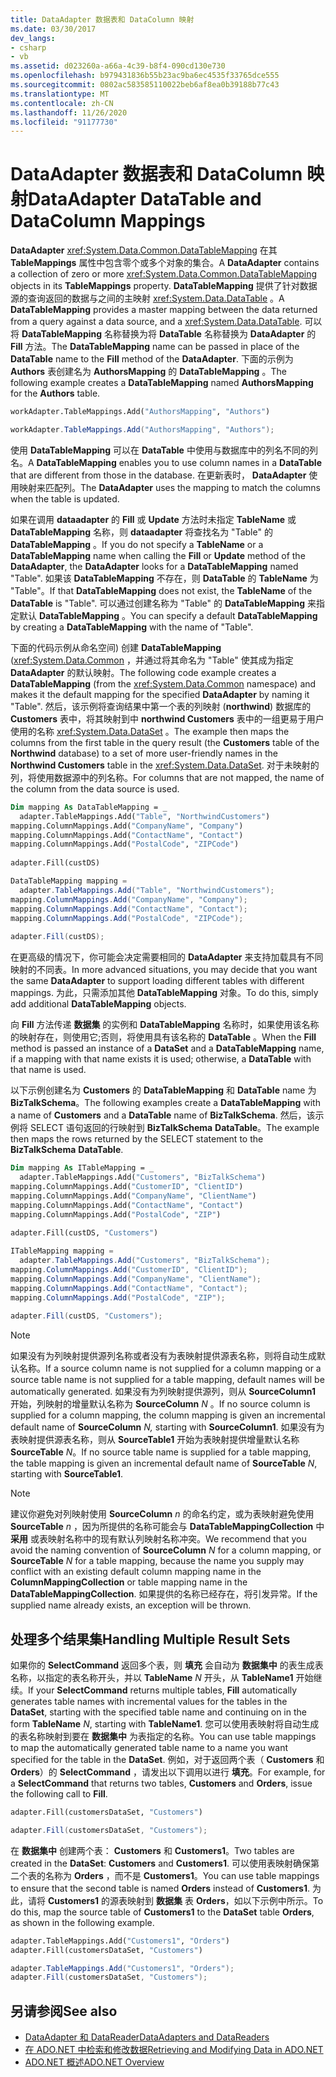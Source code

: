```yaml
---
title: DataAdapter 数据表和 DataColumn 映射
ms.date: 03/30/2017
dev_langs:
- csharp
- vb
ms.assetid: d023260a-a66a-4c39-b8f4-090cd130e730
ms.openlocfilehash: b979431836b55b23ac9ba6ec4535f33765dce555
ms.sourcegitcommit: 0802ac583585110022beb6af8ea0b39188b77c43
ms.translationtype: MT
ms.contentlocale: zh-CN
ms.lasthandoff: 11/26/2020
ms.locfileid: "91177730"
---
```

# <a name="dataadapter-datatable-and-datacolumn-mappings"></a><span data-ttu-id="439bc-102">DataAdapter 数据表和 DataColumn 映射</span><span class="sxs-lookup"><span data-stu-id="439bc-102">DataAdapter DataTable and DataColumn Mappings</span></span>

<span data-ttu-id="439bc-103">**DataAdapter** <xref:System.Data.Common.DataTableMapping> 在其 **TableMappings** 属性中包含零个或多个对象的集合。</span><span class="sxs-lookup"><span data-stu-id="439bc-103">A **DataAdapter** contains a collection of zero or more <xref:System.Data.Common.DataTableMapping> objects in its **TableMappings** property.</span></span> <span data-ttu-id="439bc-104">**DataTableMapping** 提供了针对数据源的查询返回的数据与之间的主映射 <xref:System.Data.DataTable> 。</span><span class="sxs-lookup"><span data-stu-id="439bc-104">A **DataTableMapping** provides a master mapping between the data returned from a query against a data source, and a <xref:System.Data.DataTable>.</span></span> <span data-ttu-id="439bc-105">可以将 **DataTableMapping** 名称替换为将 **DataTable** 名称替换为 **DataAdapter** 的 **Fill** 方法。</span><span class="sxs-lookup"><span data-stu-id="439bc-105">The **DataTableMapping** name can be passed in place of the **DataTable** name to the **Fill** method of the **DataAdapter**.</span></span> <span data-ttu-id="439bc-106">下面的示例为 **Authors** 表创建名为 **AuthorsMapping** 的 **DataTableMapping** 。</span><span class="sxs-lookup"><span data-stu-id="439bc-106">The following example creates a **DataTableMapping** named **AuthorsMapping** for the **Authors** table.</span></span>  
  
```vb  
workAdapter.TableMappings.Add("AuthorsMapping", "Authors")  
```  
  
```csharp  
workAdapter.TableMappings.Add("AuthorsMapping", "Authors");  
```  
  
 <span data-ttu-id="439bc-107">使用 **DataTableMapping** 可以在 **DataTable** 中使用与数据库中的列名不同的列名。</span><span class="sxs-lookup"><span data-stu-id="439bc-107">A **DataTableMapping** enables you to use column names in a **DataTable** that are different from those in the database.</span></span> <span data-ttu-id="439bc-108">在更新表时， **DataAdapter** 使用映射来匹配列。</span><span class="sxs-lookup"><span data-stu-id="439bc-108">The **DataAdapter** uses the mapping to match the columns when the table is updated.</span></span>  
  
 <span data-ttu-id="439bc-109">如果在调用 **dataadapter** 的 **Fill** 或 **Update** 方法时未指定 **TableName** 或 **DataTableMapping** 名称，则 **dataadapter** 将查找名为 "Table" 的 **DataTableMapping** 。</span><span class="sxs-lookup"><span data-stu-id="439bc-109">If you do not specify a **TableName** or a **DataTableMapping** name when calling the **Fill** or **Update** method of the **DataAdapter**, the **DataAdapter** looks for a **DataTableMapping** named "Table".</span></span> <span data-ttu-id="439bc-110">如果该 **DataTableMapping** 不存在，则 **DataTable** 的 **TableName** 为 "Table"。</span><span class="sxs-lookup"><span data-stu-id="439bc-110">If that **DataTableMapping** does not exist, the **TableName** of the **DataTable** is "Table".</span></span> <span data-ttu-id="439bc-111">可以通过创建名称为 "Table" 的 **DataTableMapping** 来指定默认 **DataTableMapping** 。</span><span class="sxs-lookup"><span data-stu-id="439bc-111">You can specify a default **DataTableMapping** by creating a **DataTableMapping** with the name of "Table".</span></span>  
  
 <span data-ttu-id="439bc-112">下面的代码示例从命名空间) 创建 **DataTableMapping** (<xref:System.Data.Common> ，并通过将其命名为 "Table" 使其成为指定 **DataAdapter** 的默认映射。</span><span class="sxs-lookup"><span data-stu-id="439bc-112">The following code example creates a **DataTableMapping** (from the <xref:System.Data.Common> namespace) and makes it the default mapping for the specified **DataAdapter** by naming it "Table".</span></span> <span data-ttu-id="439bc-113">然后，该示例将查询结果中第一个表的列映射 (**northwind**) 数据库的 **Customers** 表中，将其映射到中 **northwind Customers** 表中的一组更易于用户使用的名称 <xref:System.Data.DataSet> 。</span><span class="sxs-lookup"><span data-stu-id="439bc-113">The example then maps the columns from the first table in the query result (the **Customers** table of the **Northwind** database) to a set of more user-friendly names in the **Northwind Customers** table in the <xref:System.Data.DataSet>.</span></span> <span data-ttu-id="439bc-114">对于未映射的列，将使用数据源中的列名称。</span><span class="sxs-lookup"><span data-stu-id="439bc-114">For columns that are not mapped, the name of the column from the data source is used.</span></span>  
  
```vb  
Dim mapping As DataTableMapping = _  
  adapter.TableMappings.Add("Table", "NorthwindCustomers")  
mapping.ColumnMappings.Add("CompanyName", "Company")  
mapping.ColumnMappings.Add("ContactName", "Contact")  
mapping.ColumnMappings.Add("PostalCode", "ZIPCode")  
  
adapter.Fill(custDS)  
```  
  
```csharp  
DataTableMapping mapping =
  adapter.TableMappings.Add("Table", "NorthwindCustomers");  
mapping.ColumnMappings.Add("CompanyName", "Company");  
mapping.ColumnMappings.Add("ContactName", "Contact");  
mapping.ColumnMappings.Add("PostalCode", "ZIPCode");  
  
adapter.Fill(custDS);  
```  
  
 <span data-ttu-id="439bc-115">在更高级的情况下，你可能会决定需要相同的 **DataAdapter** 来支持加载具有不同映射的不同表。</span><span class="sxs-lookup"><span data-stu-id="439bc-115">In more advanced situations, you may decide that you want the same **DataAdapter** to support loading different tables with different mappings.</span></span> <span data-ttu-id="439bc-116">为此，只需添加其他 **DataTableMapping** 对象。</span><span class="sxs-lookup"><span data-stu-id="439bc-116">To do this, simply add additional **DataTableMapping** objects.</span></span>  
  
 <span data-ttu-id="439bc-117">向 **Fill** 方法传递 **数据集** 的实例和 **DataTableMapping** 名称时，如果使用该名称的映射存在，则使用它;否则，将使用具有该名称的 **DataTable** 。</span><span class="sxs-lookup"><span data-stu-id="439bc-117">When the **Fill** method is passed an instance of a **DataSet** and a **DataTableMapping** name, if a mapping with that name exists it is used; otherwise, a **DataTable** with that name is used.</span></span>  
  
 <span data-ttu-id="439bc-118">以下示例创建名为 **Customers** 的 **DataTableMapping** 和 **DataTable** name 为 **BizTalkSchema**。</span><span class="sxs-lookup"><span data-stu-id="439bc-118">The following examples create a **DataTableMapping** with a name of **Customers** and a **DataTable** name of **BizTalkSchema**.</span></span> <span data-ttu-id="439bc-119">然后，该示例将 SELECT 语句返回的行映射到 **BizTalkSchema** **DataTable**。</span><span class="sxs-lookup"><span data-stu-id="439bc-119">The example then maps the rows returned by the SELECT statement to the **BizTalkSchema** **DataTable**.</span></span>  
  
```vb  
Dim mapping As ITableMapping = _  
  adapter.TableMappings.Add("Customers", "BizTalkSchema")  
mapping.ColumnMappings.Add("CustomerID", "ClientID")  
mapping.ColumnMappings.Add("CompanyName", "ClientName")  
mapping.ColumnMappings.Add("ContactName", "Contact")  
mapping.ColumnMappings.Add("PostalCode", "ZIP")  
  
adapter.Fill(custDS, "Customers")  
```  
  
```csharp  
ITableMapping mapping =
  adapter.TableMappings.Add("Customers", "BizTalkSchema");  
mapping.ColumnMappings.Add("CustomerID", "ClientID");  
mapping.ColumnMappings.Add("CompanyName", "ClientName");  
mapping.ColumnMappings.Add("ContactName", "Contact");  
mapping.ColumnMappings.Add("PostalCode", "ZIP");  
  
adapter.Fill(custDS, "Customers");  
```  
  
> [!NOTE]
> <span data-ttu-id="439bc-120">如果没有为列映射提供源列名称或者没有为表映射提供源表名称，则将自动生成默认名称。</span><span class="sxs-lookup"><span data-stu-id="439bc-120">If a source column name is not supplied for a column mapping or a source table name is not supplied for a table mapping, default names will be automatically generated.</span></span> <span data-ttu-id="439bc-121">如果没有为列映射提供源列，则从 **SourceColumn1** 开始，列映射的增量默认名称为 **SourceColumn** *N* 。</span><span class="sxs-lookup"><span data-stu-id="439bc-121">If no source column is supplied for a column mapping, the column mapping is given an incremental default name of **SourceColumn** *N,* starting with **SourceColumn1**.</span></span> <span data-ttu-id="439bc-122">如果没有为表映射提供源表名称，则从 **SourceTable1** 开始为表映射提供增量默认名称 **SourceTable** *N*。</span><span class="sxs-lookup"><span data-stu-id="439bc-122">If no source table name is supplied for a table mapping, the table mapping is given an incremental default name of **SourceTable** *N*, starting with **SourceTable1**.</span></span>  
  
> [!NOTE]
> <span data-ttu-id="439bc-123">建议你避免对列映射使用 **SourceColumn** *n* 的命名约定，或为表映射避免使用 **SourceTable** *n* ，因为所提供的名称可能会与 **DataTableMappingCollection** 中 **采用** 或表映射名称中的现有默认列映射名称冲突。</span><span class="sxs-lookup"><span data-stu-id="439bc-123">We recommend that you avoid the naming convention of **SourceColumn** *N* for a column mapping, or **SourceTable** *N* for a table mapping, because the name you supply may conflict with an existing default column mapping name in the **ColumnMappingCollection** or table mapping name in the **DataTableMappingCollection**.</span></span> <span data-ttu-id="439bc-124">如果提供的名称已经存在，将引发异常。</span><span class="sxs-lookup"><span data-stu-id="439bc-124">If the supplied name already exists, an exception will be thrown.</span></span>  
  
## <a name="handling-multiple-result-sets"></a><span data-ttu-id="439bc-125">处理多个结果集</span><span class="sxs-lookup"><span data-stu-id="439bc-125">Handling Multiple Result Sets</span></span>  

 <span data-ttu-id="439bc-126">如果你的 **SelectCommand** 返回多个表，则 **填充** 会自动为 **数据集中** 的表生成表名称，以指定的表名称开头，并以 **TableName** *N* 开头，从 **TableName1** 开始继续。</span><span class="sxs-lookup"><span data-stu-id="439bc-126">If your **SelectCommand** returns multiple tables, **Fill** automatically generates table names with incremental values for the tables in the **DataSet**, starting with the specified table name and continuing on in the form **TableName** *N*, starting with **TableName1**.</span></span> <span data-ttu-id="439bc-127">您可以使用表映射将自动生成的表名称映射到要在 **数据集中** 为表指定的名称。</span><span class="sxs-lookup"><span data-stu-id="439bc-127">You can use table mappings to map the automatically generated table name to a name you want specified for the table in the **DataSet**.</span></span> <span data-ttu-id="439bc-128">例如，对于返回两个表（ **Customers** 和 **Orders**）的 **SelectCommand** ，请发出以下调用以进行 **填充**。</span><span class="sxs-lookup"><span data-stu-id="439bc-128">For example, for a **SelectCommand** that returns two tables, **Customers** and **Orders**, issue the following call to **Fill**.</span></span>  
  
```vb  
adapter.Fill(customersDataSet, "Customers")  
```  

```csharp  
adapter.Fill(customersDataSet, "Customers");  
```  

 <span data-ttu-id="439bc-129">在 **数据集中** 创建两个表： **Customers** 和 **Customers1**。</span><span class="sxs-lookup"><span data-stu-id="439bc-129">Two tables are created in the **DataSet**: **Customers** and **Customers1**.</span></span> <span data-ttu-id="439bc-130">可以使用表映射确保第二个表的名称为 **Orders** ，而不是 **Customers1**。</span><span class="sxs-lookup"><span data-stu-id="439bc-130">You can use table mappings to ensure that the second table is named **Orders** instead of **Customers1**.</span></span> <span data-ttu-id="439bc-131">为此，请将 **Customers1** 的源表映射到 **数据集** 表 **Orders**，如以下示例中所示。</span><span class="sxs-lookup"><span data-stu-id="439bc-131">To do this, map the source table of **Customers1** to the **DataSet** table **Orders**, as shown in the following example.</span></span>  
  
```vb  
adapter.TableMappings.Add("Customers1", "Orders")  
adapter.Fill(customersDataSet, "Customers")  
```  

```csharp  
adapter.TableMappings.Add("Customers1", "Orders");  
adapter.Fill(customersDataSet, "Customers");  
```
  
## <a name="see-also"></a><span data-ttu-id="439bc-132">另请参阅</span><span class="sxs-lookup"><span data-stu-id="439bc-132">See also</span></span>

- [<span data-ttu-id="439bc-133">DataAdapter 和 DataReader</span><span class="sxs-lookup"><span data-stu-id="439bc-133">DataAdapters and DataReaders</span></span>](dataadapters-and-datareaders.md)
- [<span data-ttu-id="439bc-134">在 ADO.NET 中检索和修改数据</span><span class="sxs-lookup"><span data-stu-id="439bc-134">Retrieving and Modifying Data in ADO.NET</span></span>](retrieving-and-modifying-data.md)
- [<span data-ttu-id="439bc-135">ADO.NET 概述</span><span class="sxs-lookup"><span data-stu-id="439bc-135">ADO.NET Overview</span></span>](ado-net-overview.md)
